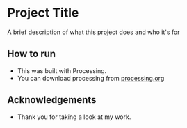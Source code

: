 # Project Title

A brief description of what this project does and who it's for

## How to run

- This was built with Processing.
- You can download processing from [processing.org](https://processing.org/)


## Acknowledgements

 - Thank you for taking a look at my work.

